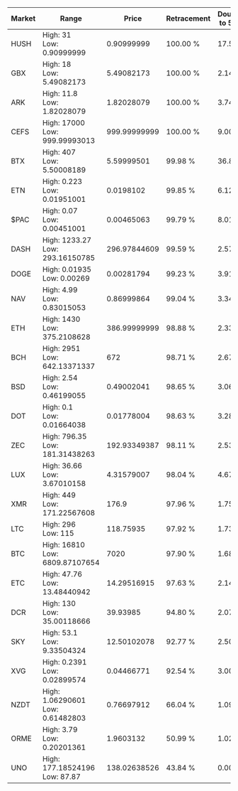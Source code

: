 | Market | Range | Price| Retracement | Doubles to 50% |
| --- | --- | --- | --- | --- |
| HUSH | High: 31<br />Low: 0.90999999 | 0.90999999 | 100.00 % | 17.53 |
| GBX | High: 18<br />Low: 5.49082173 | 5.49082173 | 100.00 % | 2.14 |
| ARK | High: 11.8<br />Low: 1.82028079 | 1.82028079 | 100.00 % | 3.74 |
| CEFS | High: 17000<br />Low: 999.99993013 | 999.99999999 | 100.00 % | 9.00 |
| BTX | High: 407<br />Low: 5.50008189 | 5.59999501 | 99.98 % | 36.83 |
| ETN | High: 0.223<br />Low: 0.01951001 | 0.0198102 | 99.85 % | 6.12 |
| $PAC | High: 0.07<br />Low: 0.00451001 | 0.00465063 | 99.79 % | 8.01 |
| DASH | High: 1233.27<br />Low: 293.16150785 | 296.97844609 | 99.59 % | 2.57 |
| DOGE | High: 0.01935<br />Low: 0.00269 | 0.00281794 | 99.23 % | 3.91 |
| NAV | High: 4.99<br />Low: 0.83015053 | 0.86999864 | 99.04 % | 3.34 |
| ETH | High: 1430<br />Low: 375.2108628 | 386.99999999 | 98.88 % | 2.33 |
| BCH | High: 2951<br />Low: 642.13371337 | 672 | 98.71 % | 2.67 |
| BSD | High: 2.54<br />Low: 0.46199055 | 0.49002041 | 98.65 % | 3.06 |
| DOT | High: 0.1<br />Low: 0.01664038 | 0.01778004 | 98.63 % | 3.28 |
| ZEC | High: 796.35<br />Low: 181.31438263 | 192.93349387 | 98.11 % | 2.53 |
| LUX | High: 36.66<br />Low: 3.67010158 | 4.31579007 | 98.04 % | 4.67 |
| XMR | High: 449<br />Low: 171.22567608 | 176.9 | 97.96 % | 1.75 |
| LTC | High: 296<br />Low: 115 | 118.75935 | 97.92 % | 1.73 |
| BTC | High: 16810<br />Low: 6809.87107654 | 7020 | 97.90 % | 1.68 |
| ETC | High: 47.76<br />Low: 13.48440942 | 14.29516915 | 97.63 % | 2.14 |
| DCR | High: 130<br />Low: 35.00118666 | 39.93985 | 94.80 % | 2.07 |
| SKY | High: 53.1<br />Low: 9.33504324 | 12.50102078 | 92.77 % | 2.50 |
| XVG | High: 0.2391<br />Low: 0.02899574 | 0.04466771 | 92.54 % | 3.00 |
| NZDT | High: 1.06290601<br />Low: 0.61482803 | 0.76697912 | 66.04 % | 1.09 |
| ORME | High: 3.79<br />Low: 0.20201361 | 1.9603132 | 50.99 % | 1.02 |
| UNO | High: 177.18524196<br />Low: 87.87 | 138.02638526 | 43.84 % | 0.00 |
